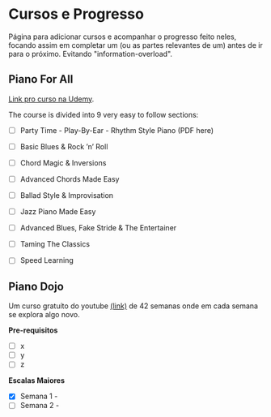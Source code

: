 # Cursos e Progresso

Página para adicionar cursos e acompanhar o progresso feito neles, focando assim em completar um (ou as partes relevantes de um) antes de ir para o próximo. Evitando "information-overload".


## Piano For All 

[Link pro curso na Udemy](https://www.udemy.com/course/pianoforall-incredible-new-way-to-learn-piano-keyboard/learn/lecture/30937222?start=1#overview).

The course is divided into 9 very easy to follow sections:

- [ ] Party Time - Play-By-Ear - Rhythm Style Piano (PDF here)

- [ ] Basic Blues & Rock ’n’ Roll

- [ ] Chord Magic & Inversions

- [ ] Advanced Chords Made Easy

- [ ] Ballad Style & Improvisation

- [ ] Jazz Piano Made Easy

- [ ] Advanced Blues, Fake Stride & The Entertainer

- [ ] Taming The Classics

- [ ] Speed Learning


## Piano Dojo

Um curso gratuíto do youtube [(link)](https://www.youtube.com/c/PianoDojo) de 42 semanas onde em cada semana se explora algo novo.  

**Pre-requisitos**
- [ ] x
- [ ] y
- [ ] z

**Escalas Maiores**

- [x] Semana 1 - 
- [ ] Semana 2 - 
